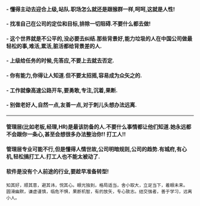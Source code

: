 
#### - 懂得主动去迎合上级,站队.职场怎么就还是跟猴群一样,呵呵,这就是人性!
#### - 找准自己在公司的定位和目标,排除一切阻碍.不要什么都去做!
#### - 这个世界就是不公平的,没必要去纠结.那些背景好,能力垃圾的人在中国公司做最轻松的事,难活,累活,脏活都给背景差的人.
#### - 上级给任务的时候,先答应,不要上去就去否定.
#### - 你有能力,你得让人知道.但不要太招摇,容易成为众矢之的.
#### - 工作就像高速公路开车,要勇敢,专注,沉着,果断.
#### - 别做老好人,自然一点,友善一点,对于刺儿头想办法远离.

-------------------------------------------------------------------------------------------------------------
#### 管理层(比如老板,经理,HR)是最该防备的人.不要什么事情都让他们知道.她永远都不会跟你一条心,甚至会想很多办法整治你!! 打工人!!
#### 管理层专业可能不行,但是懂得人情世故,公司明暗规则,公司的趋势.有城府,有心机,轻松搞打工人.打工人也不能太被动了.
#### 软件是没有个人前途的行业,要趁早准备转型!

```
知其好，顺其意，避其讳，悦其心。眼光独到，格局适当，舍小取大，立足当下，着眼未来。
圆滑幽默，谦虚谨慎，临危不惧，果断机智，有的放矢，专心致志。结交强者，善于学习，远离小人。
```
